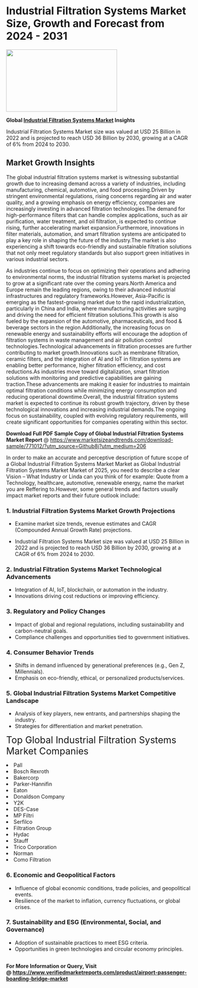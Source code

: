 <H1>Industrial Filtration Systems Market Size, Growth and Forecast from 2024 - 2031</H1><img class="aligncenter size-medium wp-image-584254" src="https://thirdeyenews.in/wp-content/uploads/2024/09/Global-Market-Research-300x168.jpeg" alt="" width="300" height="168" /><p><strong>Global&nbsp;<a href="https://www.marketsizeandtrends.com/download-sample/771012/?utm_source=Github8j?utm_medium=206">Industrial Filtration Systems Market</a> Insights</strong></p><p>Industrial Filtration Systems Market size was valued at USD 25 Billion in 2022 and is projected to reach USD 36 Billion by 2030, growing at a CAGR of 6% from 2024 to 2030.</p><p><h2>Market Growth Insights</h2> <p>The global industrial filtration systems market is witnessing substantial growth due to increasing demand across a variety of industries, including manufacturing, chemical, automotive, and food processing.Driven by stringent environmental regulations, rising concerns regarding air and water quality, and a growing emphasis on energy efficiency, companies are increasingly investing in advanced filtration technologies.The demand for high-performance filters that can handle complex applications, such as air purification, water treatment, and oil filtration, is expected to continue rising, further accelerating market expansion.Furthermore, innovations in filter materials, automation, and smart filtration systems are anticipated to play a key role in shaping the future of the industry.The market is also experiencing a shift towards eco-friendly and sustainable filtration solutions that not only meet regulatory standards but also support green initiatives in various industrial sectors.</p> <p>As industries continue to focus on optimizing their operations and adhering to environmental norms, the industrial filtration systems market is projected to grow at a significant rate over the coming years.North America and Europe remain the leading regions, owing to their advanced industrial infrastructures and regulatory frameworks.However, Asia-Pacific is emerging as the fastest-growing market due to the rapid industrialization, particularly in China and India, where manufacturing activities are surging and driving the need for efficient filtration solutions.This growth is also fueled by the expansion of the automotive, pharmaceuticals, and food & beverage sectors in the region.Additionally, the increasing focus on renewable energy and sustainability efforts will encourage the adoption of filtration systems in waste management and air pollution control technologies.Technological advancements in filtration processes are further contributing to market growth.Innovations such as membrane filtration, ceramic filters, and the integration of AI and IoT in filtration systems are enabling better performance, higher filtration efficiency, and cost reductions.As industries move toward digitalization, smart filtration solutions with monitoring and predictive capabilities are gaining traction.These advancements are making it easier for industries to maintain optimal filtration conditions while minimizing energy consumption and reducing operational downtime.Overall, the industrial filtration systems market is expected to continue its robust growth trajectory, driven by these technological innovations and increasing industrial demands.The ongoing focus on sustainability, coupled with evolving regulatory requirements, will create significant opportunities for companies operating within this sector.<p><span class=""><strong>Download Full PDF Sample Copy of Global Industrial Filtration Systems Market Report</strong> @ <a href="https://www.marketsizeandtrends.com/download-sample/771012/?utm_source=Github8j?utm_medium=206" target="_blank">https://www.marketsizeandtrends.com/download-sample/771012/?utm_source=Github8j?utm_medium=206</a></span></p><p>In order to make an accurate and perceptive description of future scope of a Global&nbsp;Industrial Filtration Systems Market Market as Global&nbsp;Industrial Filtration Systems Market Market of 2025, you need to describe a clear Vision &ndash; What Industry or Linda can you think of for example: Quote from a Technology, healthcare, automotive, renewable energy, name the market you are Reffering to.However, some general trends and factors usually impact market reports and their future outlook include:</p><h3>1.&nbsp;<strong>Industrial Filtration Systems Market Growth Projections</strong></h3><ul><li>Examine market size trends, revenue estimates and CAGR (Compounded Annual Growth Rate) projections.</li><li><p>Industrial Filtration Systems Market size was valued at USD 25 Billion in 2022 and is projected to reach USD 36 Billion by 2030, growing at a CAGR of 6% from 2024 to 2030.</p></li></ul><h3>2.&nbsp;<strong>Industrial Filtration Systems Market Technological Advancements</strong></h3><ul><li>Integration of AI, IoT, blockchain, or automation in the industry.</li><li>Innovations driving cost reductions or improving efficiency.</li></ul><h3>3.&nbsp;<strong>Regulatory and Policy Changes</strong></h3><ul><li>Impact of global and regional regulations, including sustainability and carbon-neutral goals.</li><li>Compliance challenges and opportunities tied to government initiatives.</li></ul><h3>4.&nbsp;<strong>Consumer Behavior Trends</strong></h3><ul><li>Shifts in demand influenced by generational preferences (e.g., Gen Z, Millennials).</li><li>Emphasis on eco-friendly, ethical, or personalized products/services.</li></ul><h3>5.&nbsp;<strong>Global Industrial Filtration Systems Market Competitive Landscape</strong></h3><ul><li>Analysis of key players, new entrants, and partnerships shaping the industry.</li><li>Strategies for differentiation and market penetration.</li></ul><p data-pm-slice="1 1 []"><span style="color: inherit; font-family: inherit; font-size: 25px;">Top Global Industrial Filtration Systems Market Companies</span></p><div class="" data-test-id=""><p><li>Pall</li><li> Bosch Rexroth</li><li> Bakercorp</li><li> Parker-Hannifin</li><li> Eaton</li><li> Donaldson Company</li><li> Y2K</li><li> DES-Case</li><li> MP Filtri</li><li> Serfilco</li><li> Filtration Group</li><li> Hydac</li><li> Stauff</li><li> Trico Corporation</li><li> Norman</li><li> Como Filtration</li></p></div><h3>6.&nbsp;<strong>Economic and Geopolitical Factors</strong></h3><ul><li>Influence of global economic conditions, trade policies, and geopolitical events.</li><li>Resilience of the market to inflation, currency fluctuations, or global crises.</li></ul><h3>7.&nbsp;<strong>Sustainability and ESG (Environmental, Social, and Governance)</strong></h3><ul><li>Adoption of sustainable practices to meet ESG criteria.</li><li>Opportunities in green technologies and circular economy principles.</li></ul><h2><strong style="font-size: 14px;">For More Information or Query, Visit @&nbsp;</strong><a style="background-color: #ffffff; font-size: 14px;" href="https://www.marketsizeandtrends.com/report/industrial-filtration-systems-market/" target="_blank">https://www.verifiedmarketreports.com/product/airport-passenger-boarding-bridge-market</a></h2>
